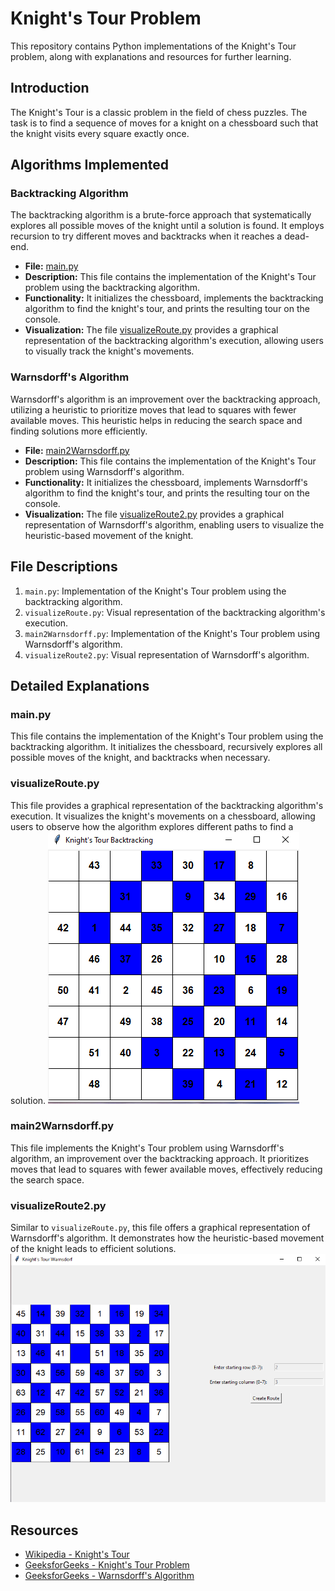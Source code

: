 # Knight's Tour Problem

This repository contains Python implementations of the Knight's Tour problem, along with explanations and resources for further learning.

## Introduction

The Knight's Tour is a classic problem in the field of chess puzzles. The task is to find a sequence of moves for a knight on a chessboard such that the knight visits every square exactly once.

## Algorithms Implemented

### Backtracking Algorithm

The backtracking algorithm is a brute-force approach that systematically explores all possible moves of the knight until a solution is found. It employs recursion to try different moves and backtracks when it reaches a dead-end.

- **File:** [main.py](main.py)
- **Description:** This file contains the implementation of the Knight's Tour problem using the backtracking algorithm.
- **Functionality:** It initializes the chessboard, implements the backtracking algorithm to find the knight's tour, and prints the resulting tour on the console.
- **Visualization:** The file [visualizeRoute.py](visualizeRoute.py) provides a graphical representation of the backtracking algorithm's execution, allowing users to visually track the knight's movements.

### Warnsdorff's Algorithm

Warnsdorff's algorithm is an improvement over the backtracking approach, utilizing a heuristic to prioritize moves that lead to squares with fewer available moves. This heuristic helps in reducing the search space and finding solutions more efficiently.

- **File:** [main2Warnsdorff.py](main2Warnsdorff.py)
- **Description:** This file contains the implementation of the Knight's Tour problem using Warnsdorff's algorithm.
- **Functionality:** It initializes the chessboard, implements Warnsdorff's algorithm to find the knight's tour, and prints the resulting tour on the console.
- **Visualization:** The file [visualizeRoute2.py](visualizeRoute2.py) provides a graphical representation of Warnsdorff's algorithm, enabling users to visualize the heuristic-based movement of the knight.

## File Descriptions

1. `main.py`: Implementation of the Knight's Tour problem using the backtracking algorithm.
2. `visualizeRoute.py`: Visual representation of the backtracking algorithm's execution.
3. `main2Warnsdorff.py`: Implementation of the Knight's Tour problem using Warnsdorff's algorithm.
4. `visualizeRoute2.py`: Visual representation of Warnsdorff's algorithm.

## Detailed Explanations

### main.py

This file contains the implementation of the Knight's Tour problem using the backtracking algorithm. It initializes the chessboard, recursively explores all possible moves of the knight, and backtracks when necessary.

### visualizeRoute.py

This file provides a graphical representation of the backtracking algorithm's execution. It visualizes the knight's movements on a chessboard, allowing users to observe how the algorithm explores different paths to find a solution.
![Screenshot 1](screenshot_1.png)

### main2Warnsdorff.py

This file implements the Knight's Tour problem using Warnsdorff's algorithm, an improvement over the backtracking approach. It prioritizes moves that lead to squares with fewer available moves, effectively reducing the search space.

### visualizeRoute2.py

Similar to `visualizeRoute.py`, this file offers a graphical representation of Warnsdorff's algorithm. It demonstrates how the heuristic-based movement of the knight leads to efficient solutions.
![Screenshot 2](screenshot_2.png)

## Resources

- [Wikipedia - Knight's Tour](https://en.wikipedia.org/wiki/Knight%27s_tour)
- [GeeksforGeeks - Knight's Tour Problem](https://www.geeksforgeeks.org/the-knights-tour-problem/)
- [GeeksforGeeks - Warnsdorff's Algorithm](https://www.geeksforgeeks.org/warnsdorffs-algorithm-knights-tour-problem/)

